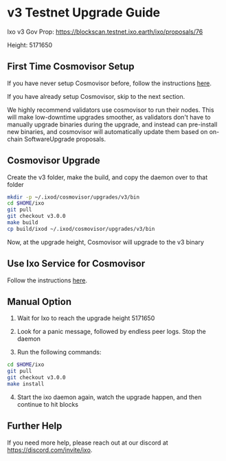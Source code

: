 # v3 Testnet Upgrade Guide

Ixo v3 Gov Prop: <https://blockscan.testnet.ixo.earth/ixo/proposals/76>

Height: 5171650

## First Time Cosmovisor Setup

If you have never setup Cosmovisor before, follow the instructions [here](../v2/guide.md#first-time-cosmovisor-setup).

If you have already setup Cosmovisor, skip to the next section.

We highly recommend validators use cosmovisor to run their nodes. This
will make low-downtime upgrades smoother, as validators don't have to
manually upgrade binaries during the upgrade, and instead can
pre-install new binaries, and cosmovisor will automatically update them
based on on-chain SoftwareUpgrade proposals.

## Cosmovisor Upgrade

Create the v3 folder, make the build, and copy the daemon over to that folder

```sh
mkdir -p ~/.ixod/cosmovisor/upgrades/v3/bin
cd $HOME/ixo
git pull
git checkout v3.0.0
make build
cp build/ixod ~/.ixod/cosmovisor/upgrades/v3/bin
```

Now, at the upgrade height, Cosmovisor will upgrade to the v3 binary

## Use Ixo Service for Cosmovisor

Follow the instructions [here](../v2/guide.md#use-ixo-service-for-cosmovisor).

## Manual Option

1. Wait for Ixo to reach the upgrade height 5171650

2. Look for a panic message, followed by endless peer logs. Stop the daemon

3. Run the following commands:

```sh
cd $HOME/ixo
git pull
git checkout v3.0.0
make install
```

4. Start the ixo daemon again, watch the upgrade happen, and then continue to hit blocks

## Further Help

If you need more help, please reach out at our discord at <https://discord.com/invite/ixo>.
